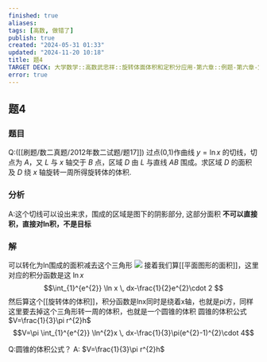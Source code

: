 ```yaml
---
finished: true
aliases: 
tags: [高数, 做错了]
publish: true
created: "2024-05-31 01:33"
updated: "2024-11-20 10:18"
title: 题4
TARGET DECK: 大学数学::高数武忠祥::旋转体面体积和定积分应用-第六章::例题-第六章-定积分的应用::题4
error: true
---
```

## 题4
### 题目
Q:([[刷题/数二真题/2012年数二试题/题17]]) 过点(0,1)作曲线 $y=\ln x$ 的切线，切点为 $A$，又 $L$ 与 $x$ 轴交于 $B$ 点，区域 $D$ 由 $L$ 与直线 $AB$ 围成。求区域 $D$ 的面积及 $D$ 绕 $x$ 轴旋转一周所得旋转体的体积. 
### 分析
A:这个切线可以设出来求，围成的区域是图下的阴影部分, 这部分面积
**不可以直接积，直接对ln积，不是目标**
### 解
可以转化为ln围成的面积减去这个三角形
![](https://img.hwenyi.tech/202403201317764.webp)
接着我们算[[平面图形的面积]]，这里对应的积分函数是这 $\ln x$
$$\int_{1}^{e^{2}} \ln x \, dx-\frac{1}{2}e^{2}\cdot 2 $$
然后算这个[[旋转体的体积]]，积分函数是lnx同时是绕着x轴，也就是pi方，同样这里要去掉这个三角形转一周的体积，也就是一个圆锥的体积
圆锥的体积公式 $V=\frac{1}{3}\pi r^{2}h$
$$V=\pi \int_{1}^{e^{2}} \ln^{2}x \, dx-\frac{1}{3}\pi(e^{2}-1)^{2}\cdot 4$$

Q:圆锥的体积公式？
A: $V=\frac{1}{3}\pi r^{2}h$

